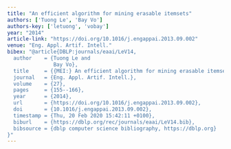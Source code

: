 ```yaml
---
title: "An efficient algorithm for mining erasable itemsets"
authors: ['Tuong Le', 'Bay Vo']
authors-key: ['letuong', 'vobay']
year: "2014"
article-link: "https://doi.org/10.1016/j.engappai.2013.09.002"
venue: "Eng. Appl. Artif. Intell."
bibex: "@article{DBLP:journals/eaai/LeV14,
  author    = {Tuong Le and
               Bay Vo},
  title     = {{MEI:} An efficient algorithm for mining erasable itemsets},
  journal   = {Eng. Appl. Artif. Intell.},
  volume    = {27},
  pages     = {155--166},
  year      = {2014},
  url       = {https://doi.org/10.1016/j.engappai.2013.09.002},
  doi       = {10.1016/j.engappai.2013.09.002},
  timestamp = {Thu, 20 Feb 2020 15:42:11 +0100},
  biburl    = {https://dblp.org/rec/journals/eaai/LeV14.bib},
  bibsource = {dblp computer science bibliography, https://dblp.org}
}"
---
```

